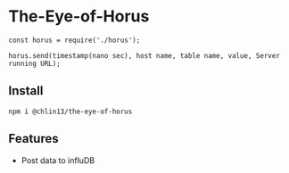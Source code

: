 # The-Eye-of-Horus

```
const horus = require('./horus');

horus.send(timestamp(nano sec), host name, table name, value, Server running URL);
```

## Install
```
npm i @chlin13/the-eye-of-horus
```

## Features
*  Post data to influDB
